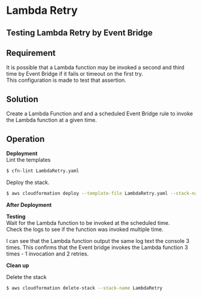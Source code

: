 # Lambda Retry

## Testing Lambda Retry by Event Bridge

## Requirement

It is possible that a Lambda function may be invoked a second and third time by Event Bridge if it fails or timeout on the first try.  
This configuration is made to test that assertion.  

## Solution
Create a Lambda Function and and a scheduled Event Bridge rule to invoke the Lambda function at a given time.
## Operation

**Deployment**  
Lint the templates

```bash
$ cfn-lint LambdaRetry.yaml

```

Deploy the stack.

```bash
$ aws cloudformation deploy --template-file LambdaRetry.yaml --stack-name LambdaRetry --capabilities CAPABILITY_NAMED_IAM
```

**After Deployment**

**Testing**  
Wait for the Lambda function to be invoked at the scheduled time.  
Check the logs to see if the function was invoked multiple time.

I can see that the Lambda function output the same log text the console 3 times. This confirms that the Event bridge invokes the Lambda function 3 times - 1 invocation and 2 retries.

**Clean up**

Delete the stack

```bash
$ aws cloudformation delete-stack --stack-name LambdaRetry
```
